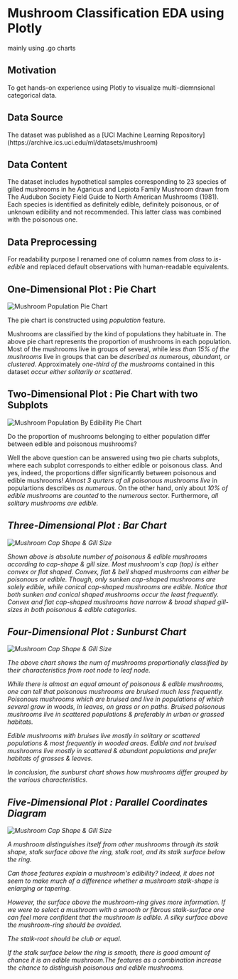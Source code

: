 # Mushroom Classification EDA using Plotly 
<p>mainly using .go charts</p>

## Motivation
<p>To get hands-on experience using Plotly to visualize multi-diemnsional categorical data.</p>

## Data Source
<p>The dataset was published as a [UCI Machine Learning Repository](https://archive.ics.uci.edu/ml/datasets/mushroom)</p>

## Data Content
<p>The dataset includes hypothetical samples corresponding to 23 species of gilled mushrooms in he Agaricus and Lepiota Family Mushroom drawn from The Audubon Society Field Guide to North American Mushrooms (1981). Each species is identified as definitely edible, definitely poisonous, or of unknown edibility and not recommended. This latter class was combined with the poisonous one.</p>

## Data Preprocessing 
<p>For readability purpose I renamed one of column names from <i>class</i> to <i>is-edible</i> and replaced default observations with human-readable equivalents.</p>

## One-Dimensional Plot : Pie Chart
![Mushroom Population Pie Chart](Images/newplot.png)
<p>The pie chart is constructed using <i>population</i> feature.</p>
<p>Mushrooms are classified by the kind of populations they habituate in. The above pie chart represents the proportion of mushrooms in each population. Most of the mushrooms live in groups of several, while <i>less than 15% of the mushrooms</i> live in groups that can be <i>described as numerous, abundant, or clustered</i>. Approximately <i>one-third of the mushrooms</i> contained in this dataset <i>occur either solitarily or scattered</i>.</p>

## Two-Dimensional Plot : Pie Chart with two Subplots
![Mushroom Population By Edibility Pie Chart](Images/newplot-2.png)
<p>Do the proportion of mushrooms belonging to either population differ between edible and poisonous mushrooms?</p>
<p>Well the above question can be answered using two pie charts subplots, where each subplot corresponds to either edible or poisonous class. And yes, indeed, the proportions differ significantly between poisonous and edible mushrooms! <i>Almost 3 qurters of all poisonous mushrooms live</i> in populartions describes <i>as numerous</i>. On the other hand, only about <i>10% of edible mushrooms</i> are <i>counted</i> to the <i>numerous</i> sector. Furthermore, <i>all solitary mushrooms are edible<i>.</p>

## Three-Dimensional Plot : Bar Chart
![Mushroom Cap Shape & Gill Size](Images/newplot-4.png)
<p>Shown above is absolute number of poisonous & edible mushrooms according to cap-shape & gill size. <i>Most mushroom's cap (top) is either convex or flat shaped.</i> Convex, flat & bell shaped mushrooms can either be poisonous or edible. Though, only sunken cap-shaped mushrooms are solely edible, while conical cap-shaped mushrooms are edible. Notice that both sunken and conical shaped mushrooms occur the least frequently. Convex and flat cap-shaped mushrooms have narrow & broad shaped gill-sizes in both poisonous & edible categories.</p>

## Four-Dimensional Plot : Sunburst Chart
![Mushroom Cap Shape & Gill Size](Images/newplot-6.png)
<p>The above chart shows the num of mushrooms proportionally classified by their characteristics from root node to leaf node.</p>
<p>While there is almost an equal amount of poisonous & edible mushrooms, one can tell that <i>poisonous mushrooms are bruised much less frequently</i>. Poisonous mushrooms which are bruised and live in populations of which several grow in woods, in leaves, on grass or on paths. Bruised poisonous mushrooms live in scattered populations & preferably in urban or grassed habitats.</p>
<p>Edible mushrooms with bruises live mostly in solitary or scattered populations & most frequently in wooded areas. <i> Edible and not bruised mushrooms live mostly in scattered & abundant populations and prefer habitats of grasses & leaves.</i></p>
<p>In conclusion, the sunburst chart shows how mushrooms differ grouped by the various characteristics.</p>

## Five-Dimensional Plot : Parallel Coordinates Diagram
![Mushroom Cap Shape & Gill Size](Images/newplot-8.png)
<p>A mushroom distinguishes itself from other mushrooms through its stalk shape, stalk surface above the ring, stalk root, and its stalk surface below the ring.</p>
<p>Can those features explain a mushroom's edibility? Indeed, it does not seem to make much of a difference whether a mushroom stalk-shape is enlarging or tapering.</p>
<p>However, the surface above the mushroom-ring gives more information. If we were to select a <i>mushroom with a smooth or fibrous stalk-surface</i> one can feel more confident that the mushroom <i>is edible</i>. A <i>silky surface above the mushroom-ring should be avoided</i>.</p>
<p>The stalk-root should be club or equal.</p>
<p>If the stalk surface below the ring is smooth, there is good amount of chance it is an edible mushroom.</p?
<p>The features as a combination increase the chance to distinguish poisonous and edible mushrooms.</p>
